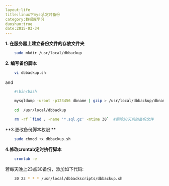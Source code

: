 ```yaml
---
layout:life
title:linux下mysql定时备份
category:数据库学习
duoshuo:true
date:2015-03-34
---
```


<!-- more -->

**1. 在服务器上建立备份文件的存放文件夹**

```sh
	sudo mkdir /usr/local/dbbackup
```

**2. 编写备份脚本**

```sh
	vi dbbackup.sh 
```

and

```sh
	#!bin/bash

	mysqldump -uroot -p123456 dbname | gzip > /usr/local/dbbackup/dbname`date +%Y-%m-%d_%H%M%S`.sql.gz
	
	cd  /usr/local/dbbackup
   	
	rm -rf `find . -name '*.sql.gz' -mtime 30`  #删除30天前的备份文件
```

**3.更改备份脚本权限 **

```sh
	sudo chmod +x dbbackup.sh 
```

**4.修改crontab定时执行脚本**

```sh
	crontab -e 
```

若每天晚上23点30备份，添加如下代码:

```sh
	30 23 * * * /usr/local/dbbackscripts/dbbackup.sh
```





